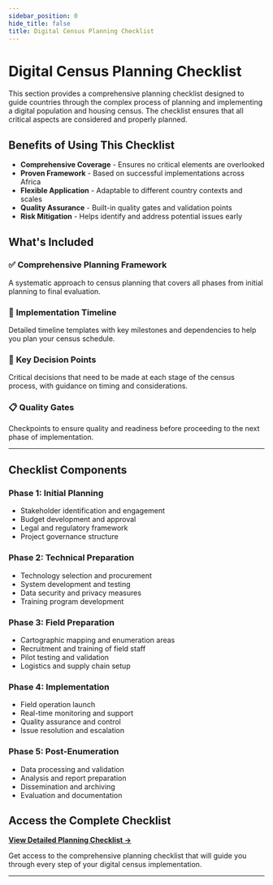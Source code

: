 ```yaml
---
sidebar_position: 0
hide_title: false
title: Digital Census Planning Checklist
---
```


# Digital Census Planning Checklist

This section provides a comprehensive planning checklist designed to guide countries through the complex process of planning and implementing a digital population and housing census. The checklist ensures that all critical aspects are considered and properly planned.

## Benefits of Using This Checklist

- **Comprehensive Coverage** - Ensures no critical elements are overlooked
- **Proven Framework** - Based on successful implementations across Africa
- **Flexible Application** - Adaptable to different country contexts and scales
- **Quality Assurance** - Built-in quality gates and validation points
- **Risk Mitigation** - Helps identify and address potential issues early


## What's Included

### ✅ **Comprehensive Planning Framework**
A systematic approach to census planning that covers all phases from initial planning to final evaluation.

### 📅 **Implementation Timeline**
Detailed timeline templates with key milestones and dependencies to help you plan your census schedule.

### 🎯 **Key Decision Points**
Critical decisions that need to be made at each stage of the census process, with guidance on timing and considerations.

### 📋 **Quality Gates**
Checkpoints to ensure quality and readiness before proceeding to the next phase of implementation.

---

## Checklist Components

### **Phase 1: Initial Planning**
- Stakeholder identification and engagement
- Budget development and approval
- Legal and regulatory framework
- Project governance structure

### **Phase 2: Technical Preparation**
- Technology selection and procurement
- System development and testing
- Data security and privacy measures
- Training program development

### **Phase 3: Field Preparation**
- Cartographic mapping and enumeration areas
- Recruitment and training of field staff
- Pilot testing and validation
- Logistics and supply chain setup

### **Phase 4: Implementation**
- Field operation launch
- Real-time monitoring and support
- Quality assurance and control
- Issue resolution and escalation

### **Phase 5: Post-Enumeration**
- Data processing and validation
- Analysis and report preparation
- Dissemination and archiving
- Evaluation and documentation

## Access the Complete Checklist

**[View Detailed Planning Checklist →](/docs/checklist/ch1)**

Get access to the comprehensive planning checklist that will guide you through every step of your digital census implementation.

---



